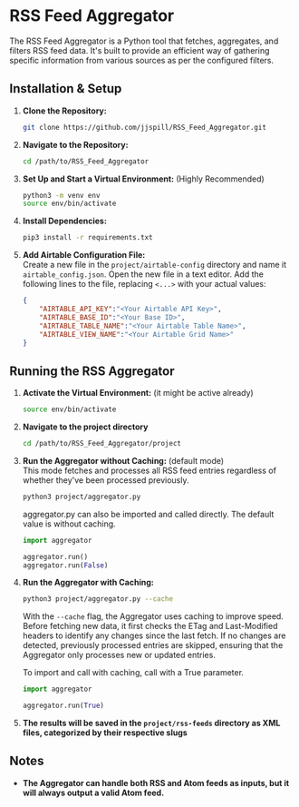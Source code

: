# RSS Feed Aggregator

The RSS Feed Aggregator is a Python tool that fetches, aggregates, and filters RSS feed data. It's built to provide an efficient way of gathering specific information from various sources as per the configured filters.

## Installation & Setup

1. **Clone the Repository:**
    ```bash
    git clone https://github.com/jjspill/RSS_Feed_Aggregator.git
    ```

2. **Navigate to the Repository:**
    ```bash
    cd /path/to/RSS_Feed_Aggregator
    ```

3. **Set Up and Start a Virtual Environment:** (Highly Recommended)
    ```bash
    python3 -m venv env
    source env/bin/activate
    ```

4. **Install Dependencies:**
    ```bash
    pip3 install -r requirements.txt
    ```

5. **Add Airtable Configuration File:**  
    Create a new file in the `project/airtable-config` directory and name it `airtable_config.json`.
    Open the new file in a text editor.
    Add the following lines to the file, replacing `<...>` with your actual values:
    ```json
    {
	    "AIRTABLE_API_KEY":"<Your Airtable API Key>",
	    "AIRTABLE_BASE_ID":"<Your Base ID>",
	    "AIRTABLE_TABLE_NAME":"<Your Airtable Table Name>",
	    "AIRTABLE_VIEW_NAME":"<Your Airtable Grid Name>"
    }
    ```

## Running the RSS Aggregator

1. **Activate the Virtual Environment:** (it might be active already)
    ```bash
    source env/bin/activate
    ```
2. **Navigate to the project directory**
    ```bash
    cd /path/to/RSS_Feed_Aggregator/project
    ```

3. **Run the Aggregator without Caching:** (default mode)  
    This mode fetches and processes all RSS feed entries regardless of whether they've been processed previously.
    ```bash
    python3 project/aggregator.py
    ```

    aggregator.py can also be imported and called directly. The default value is without caching.
    ```python
    import aggregator

    aggregator.run()
    aggregator.run(False)
    ```
    

4. **Run the Aggregator with Caching:**
    ```bash
    python3 project/aggregator.py --cache
    ```
    With the `--cache` flag, the Aggregator uses caching to improve speed. Before fetching new data, it first checks the ETag and Last-Modified headers to identify any changes since the last fetch. If no changes are detected, previously processed entries are skipped, ensuring that the Aggregator only processes new or updated entries.

    To import and call with caching, call with a True parameter.
    ```python
    import aggregator

    aggregator.run(True)
    ```
    

5. **The results will be saved in the `project/rss-feeds` directory as XML files, categorized by their respective slugs**

## Notes
- **The Aggregator can handle both RSS and Atom feeds as inputs, but it will always output a valid Atom feed.**